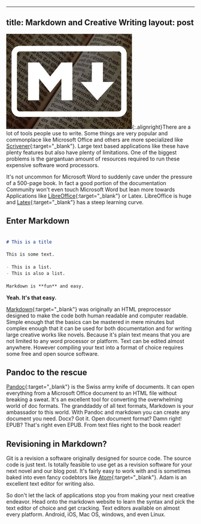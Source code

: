 ----
title: Markdown and Creative Writing
layout: post
----

![](/images/markdown-books.jpg){:.alignright}There are a lot of tools people use to write. Some things are very popular and commonplace like Microsoft Office and others are more specialized like [Scrivener](http://www.literatureandlatte.com/scrivener.php){:target="_blank"}. Large text based applications like these have plenty features but also have plenty of limitations. One of the biggest problems is the gargantuan amount of resources required to run these expensive software word processors.

It's not uncommon for Microsoft Word to suddenly cave under the pressure of a 500-page book. In fact a good portion of the documentation Community won't even touch Microsoft Word but lean more towards Applications like [LibreOffice](https://www.libreoffice.org/){:target="_blank"} or Latex. LibreOffice is huge and [Latex](http://www.latex-project.org/){:target="_blank"} has a steep learning curve.

## Enter Markdown

```markdown

# This is a title

This is some text.

- This is a list.
- This is also a list.

Markdown is **fun** and easy.

```

**Yeah. It's that easy.**

[Markdown](https://daringfireball.net/projects/markdown/){:target="_blank"} was originally an HTML preprocessor designed to make the code both human readable and computer readable. Simple enough that the basics can be mastered in mere minutes but complex enough that it can be used for both documentation and for writing large creative works like novels. Because it's plain text means that you are not limited to any word processor or platform. Text can be edited almost anywhere. However compiling your text into a format of choice requires some free and open source software.

## Pandoc to the rescue

[Pandoc](http://pandoc.org/){:target="_blank"} is the Swiss army knife of documents. It can open everything from a Microsoft Office document to an HTML file without breaking a sweat. It's an excellent tool for converting the overwhelming world of doc formats. The granddaddy of all text formats, Markdown is your ambassador to this world. With Pandoc and markdown you can create any document you need. Docx? Got it. Open document format? Damn right! EPUB? That's right even EPUB. From text files right to the book reader!

## Revisioning in Markdown?

Git is a revision a software originally designed for source code. The source code is just text. Is totally feasible to use get as a revision software for your next novel and our blog post. It's fairly easy to work with and is sometimes baked into even fancy codebtors like [Atom](https://atom.io/){:target="_blank"}. Adam is an excellent text editor for writing also.

So don't let the lack of applications stop you from making your next creative endeavor. Head onto the markdown website to learn the syntax and pick the text editor of choice and get cracking. Text editors available on almost every platform. Android, iOS, Mac OS, windows, and even Linux.
